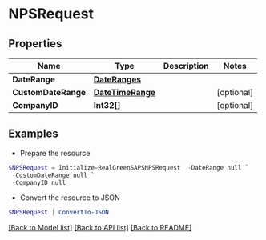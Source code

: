 # NPSRequest
## Properties

Name | Type | Description | Notes
------------ | ------------- | ------------- | -------------
**DateRange** | [**DateRanges**](DateRanges.md) |  | 
**CustomDateRange** | [**DateTimeRange**](DateTimeRange.md) |  | [optional] 
**CompanyID** | **Int32[]** |  | [optional] 

## Examples

- Prepare the resource
```powershell
$NPSRequest = Initialize-RealGreenSAPSNPSRequest  -DateRange null `
 -CustomDateRange null `
 -CompanyID null
```

- Convert the resource to JSON
```powershell
$NPSRequest | ConvertTo-JSON
```

[[Back to Model list]](../README.md#documentation-for-models) [[Back to API list]](../README.md#documentation-for-api-endpoints) [[Back to README]](../README.md)

